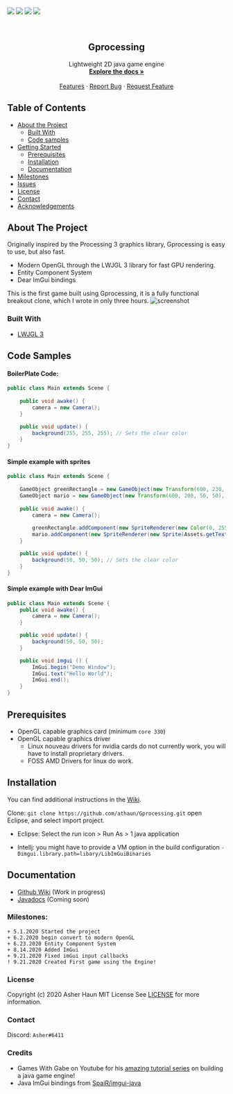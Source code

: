 <p>
    <br />
    <img src="https://img.shields.io/badge/Made%20using-Java-red">
    <img src="https://img.shields.io/badge/Made%20Using-Open%20GL%20-yellow">
    <img src="https://img.shields.io/badge/Version-0.4-blue">
    <img src="https://img.shields.io/badge/Platforms-Windows, Linux-lightgrey">
</p>

<br />
<p align="center">
  <h2 align="center">Gprocessing</h2>

  <p align="center">
    Lightweight 2D java game engine
    <br />
    <a href="https://github.com/athaun/Gprocessing/wiki"><strong>Explore the docs »</strong></a>
    <br />
    <br />
    <a href="https://github.com/othneildrew/Best-README-Template">Features</a>
    ·
    <a href="https://github.com/othneildrew/Gprocessing/issues">Report Bug</a>
    ·
    <a href="https://github.com/othneildrew/Gprocessing/issues">Request Feature</a>
  </p>
</p>


<!-- TABLE OF CONTENTS -->
## Table of Contents

* [About the Project](#about-the-project)
  * [Built With](#built-with)
  * [Code samples](#code-samples)
* [Getting Started](#getting-started)
  * [Prerequisites](#prerequisites)
  * [Installation](#installation)
  * [Documentation](#documentation)
* [Milestones](#Milestones)
* [Issues](https://github.com/athaun/Gprocessing/issues)
* [License](#license)
* [Contact](#contact)
* [Acknowledgements](#acknowledgements)

<!-- ABOUT THE PROJECT -->
## About The Project

Originally inspired by the Processing 3 graphics library, Gprocessing is easy to use, but also fast.

* Modern OpenGL through the LWJGL 3 library for fast GPU rendering.
* Entity Component System
* Dear ImGui bindings

This is the first game built using Gprocessing, it is a fully functional breakout clone, which I wrote in only three hours.
![screenshot](breakout.png)
<br>

### Built With
* [LWJGL 3](https://www.lwjgl.org/)


## Code Samples
#### BoilerPlate Code:
```java
public class Main extends Scene {
	
	public void awake() {		
		camera = new Camera();
	}

	public void update() {
		background(255, 255, 255); // Sets the clear color
	}
}
```

#### Simple example with sprites
```java
public class Main extends Scene {
	
	GameObject greenRectangle = new GameObject(new Transform(600, 230, 50, 50), 1);
	GameObject mario = new GameObject(new Transform(600, 200, 50, 50), 2);
	
	public void awake() {		
		camera = new Camera();
		
		greenRectangle.addComponent(new SpriteRenderer(new Color(0, 255, 0, 255))); // Creates a new green sprite component
		mario.addComponent(new SpriteRenderer(new Sprite(Assets.getTexture("src/assets/images/marioSprite.png"))));	// Loads the image from the filesystem into a sprite component
	}

	public void update() {
		background(50, 50, 50); // Sets the clear color
	}
}
```
#### Simple example with Dear ImGui
```java
public class Main extends Scene {
	public void awake() {		
		camera = new Camera();
	}

	public void update() {
		background(50, 50, 50);
	}

	public void imgui () {
		ImGui.begin("Demo Window");
		ImGui.text("Hello World");
		ImGui.end();
	}
}
```

## Prerequisites
* OpenGL capable graphics card (minimum `core 330`)
* OpenGL capable graphics driver
  * Linux nouveau drivers for nvidia cards do not currently work, you will have to install proprietary drivers.
  * FOSS AMD Drivers for linux do work.
  
## Installation
You can find additional instructions in the [Wiki](https://github.com/athaun/Gprocessing/wiki/Setting-up-a-new-project.).

Clone:
`git clone https://github.com/athaun/Gprocessing.git`
open Eclipse, and select import project.
* Eclipse:
  Select the run icon > Run As > 1 java application
  
* Intellj:
  you might have to provide a VM option in the build configuration
  `-Dimgui.library.path=libary/LibImGuiBinaries`

## Documentation
* [Github Wiki](https://github.com/athaun/Gprocessing/wiki) (Work in progress)
* [Javadocs]() (Coming soon)

### Milestones:
```
+ 5.1.2020 Started the project
+ 6.2.2020 begin convert to modern OpenGL
+ 6.23.2020 Entity Component System
+ 8.14.2020 Added ImGui
+ 9.21.2020 Fixed imGui input callbacks
! 9.21.2020 Created First game using the Engine!
```

### License
Copyright (c) 2020 Asher Haun MIT License
See [LICENSE](https://github.com/athaun/Gprocessing/blob/master/LICENSE.md) for more information.

### Contact
Discord: `Asher#6411`

### Credits
* Games With Gabe on Youtube for his [amazing tutorial series](https://www.youtube.com/channel/UCQP4qSCj1eHMHisDDR4iPzw/videos) on building a java game engine! 
* Java ImGui bindings from [SpaiR/imgui-java](https://github.com/SpaiR/imgui-java)
